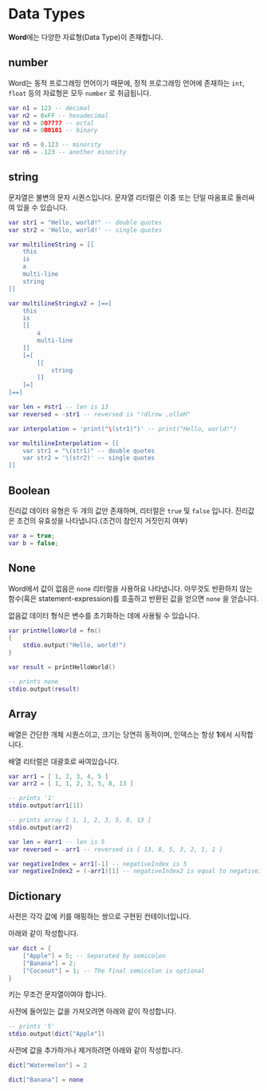 # Data Types
**Word**에는 다양한 자료형(Data Type)이 존재합니다.

## number
Word는 동적 프로그래밍 언어이기 때문에, 정적 프로그래밍 언어에 존재하는 `int`, `float` 등의 자료형은 모두 `number` 로 취급됩니다.

```lua
var n1 = 123 -- decimal
var n2 = 0xFF -- hexadecimal
var n3 = 0O7777 -- octal
var n4 = 0B0101 -- binary

var n5 = 0.123 -- minority
var n6 = .123 -- another minority
```

## string
문자열은 불변의 문자 시퀀스입니다.
문자열 리터럴은 이중 또는 단일 따옴표로 둘러싸여 있을 수 있습니다.
```lua
var str1 = "Hello, world!" -- double quotes
var str2 = 'Hello, world!' -- single quotes

var multilineString = [[
    this
    is
    a
    multi-line
    string
]]

var multilineStringLv2 = [==[
    this
    is
    [[
        a
        multi-line
    ]]
    [=[
        [[
            string
        ]]
    ]=]
]==]

var len = #str1 -- len is 13
var reversed = -str1 -- reversed is "!dlrow ,olleH"

var interpolation = 'print("\(str1)")' -- print("Hello, world!")

var multilineInterpolation = [[
    var str1 = "\(str1)" -- double quotes
    var str2 = '\(str2)' -- single quotes
]]
```

## Boolean
진리값 데이터 유형은 두 개의 값만 존재하며, 리터럴은 `true` 및 `false` 입니다.
진리값은 조건의 유효성을 나타냅니다.(조건이 참인지 거짓인지 여부)

```lua
var a = true;
var b = false;
```

## None
Word에서 값이 없음은 `none` 리터럴을 사용하요 나타냅니다.
아무것도 반환하지 않는 함수(혹은 statement-expression)를 호출하고 반환된 값을 얻으면 `none` 을 얻습니다.

없음값 데이터 형식은 변수를 초기화하는 데에 사용될 수 있습니다.

```lua
var printHelloWorld = fn()
{
    stdio.output("Hello, world!")
}

var result = printHelloWorld()

-- prints none
stdio.output(result)
```

## Array
배열은 간단한 개체 시퀀스이고, 크기는 당연히 동적이며, 인덱스는 항상 **1**에서 시작합니다.

배열 리터럴은 대괄호로 싸여있습니다.

```lua
var arr1 = [ 1, 2, 3, 4, 5 ]
var arr2 = [ 1, 1, 2, 3, 5, 8, 13 ]

-- prints '1'
stdio.output(arr1[1])

-- prints array [ 1, 1, 2, 3, 5, 8, 13 ]
stdio.output(arr2)

var len = #arr1 -- len is 5
var reversed = -arr1 -- reversed is [ 13, 8, 5, 3, 2, 1, 1 ]

var negativeIndex = arr1[-1] -- negativeIndex is 5
var negativeIndex2 = (-arr1)[1] -- negativeIndex2 is equal to negativeIndex
```

## Dictionary
사전은 각각 값에 키를 매핑하는 쌍으로 구현된 컨테이너입니다.

아래와 같이 작성합니다.

```lua
var dict = {
    ["Apple"] = 5; -- Separated by semicolon
    ["Banana"] = 2;
    ["Coconut"] = 1; -- The final semicolon is optional
}
```
키는 무조건 문자열이여야 합니다.

사전에 들어있는 값을 가져오려면 아래와 같이 작성합니다.

```lua
-- prints '5'
stdio.output(dict["Apple"])
```

사전에 값을 추가하거나 제거하려면 아래와 같이 작성합니다.

```lua
dict["Watermelon"] = 2

dict["Banana"] = none
```